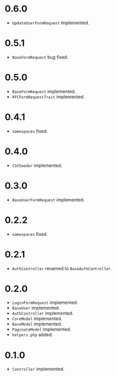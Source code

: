 # 0.6.0

- `UpdateUserFormRequest` implemented.

# 0.5.1

- `BaseFormRequest` bug fixed.

# 0.5.0

- `BaseFormRequest` implemented.
- `RFCFormRequestTrait` implemented.

# 0.4.1

- `namespaces` fixed.

# 0.4.0

- `CSVSeeder` implemented.

# 0.3.0

- `BaseUserFormRequest` implemented.

# 0.2.2

- `namespaces` fixed.

# 0.2.1

- `AuthController` renamed to `BaseAuthController`.

# 0.2.0

- `LoginFormRequest` implemented.
- `BaseUser` implemented.
- `AuthController` implemented.
- `CoreModel` implemented.
- `BaseModel` implemented.
- `PaginateModel` implemented.
- `helpers.php` added.

# 0.1.0

- `Controller` implemented.